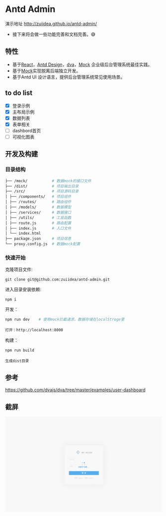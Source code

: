 # Antd Admin

演示地址 http://zuiidea.github.io/antd-admin/

- 接下来将会做一些功能完善和文档完善。:sweat_smile:

## 特性

- 基于[React](https://github.com/facebook/react)，[Antd Design](https://github.com/ant-design/ant-design)，[dva](https://github.com/dvajs/dva)，[Mock](https://github.com/nuysoft/Mock) 企业级后台管理系统最佳实践。
- 基于[Mock](https://github.com/nuysoft/Mock)实现脱离后端独立开发。
- 基于Antd UI 设计语言，提供后台管理系统常见使用场景。

## to do list
- [x] 登录示例
- [x] 主布局示例
- [x] 数据列表
- [x] 表单相关
- [ ] dashbord首页
- [ ] 可视化图表

## 开发及构建

### 目录结构

```bash
├── /mock/           # 数据mock的接口文件
├── /dist/           # 项目输出目录
├── /src/            # 项目源码目录
│ ├── /components/   # 项目组件
│ ├── /routes/       # 路由组件
│ ├── /models/       # 数据模型
│ ├── /services/     # 数据接口
│ ├── /utils/        # 工具函数
│ ├── route.js       # 路由配置
│ ├── index.js       # 入口文件
│ └── index.html     
├── package.json     # 项目信息
└── proxy.config.js  # 数据mock配置

```

### 快速开始

克隆项目文件:

```
git clone git@github.com:zuiidea/antd-admin.git
```

进入目录安装依赖:

```
npm i
```

开发：

```bash
npm run dev    # 使用mock拦截请求，数据存储在localStroge里

打开：http://localhost:8000
```


构建：

```bash
npm run build

生成dist目录
```

## 参考

https://github.com/dvajs/dva/tree/master/examples/user-dashboard

## 截屏

![](assets/demo.gif)
